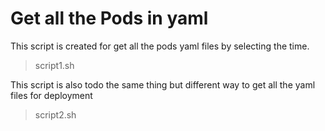 
# Get all the Pods in yaml


This script is created for get all the pods yaml files by selecting the time.
> script1.sh

This script is also todo the same thing but different way to get all the yaml files for deployment
> script2.sh
